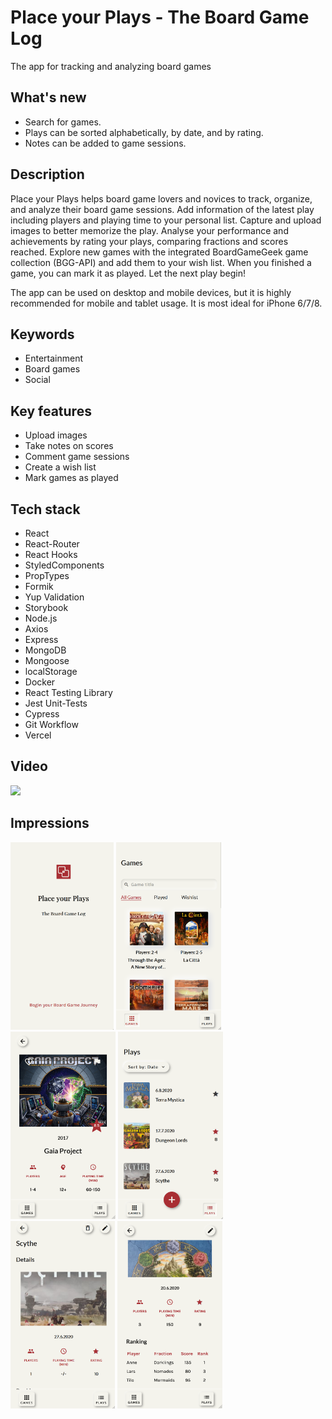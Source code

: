 # Place your Plays - The Board Game Log

The app for tracking and analyzing board games

## What's new

- Search for games.
- Plays can be sorted alphabetically, by date, and by rating.
- Notes can be added to game sessions.

## Description

Place your Plays helps board game lovers and novices to track, organize, and analyze their board game sessions. Add information of the latest play including players and playing time to your personal list. Capture and upload images to better memorize the play. Analyse your performance and achievements by rating your plays, comparing fractions and scores reached. Explore new games with the integrated BoardGameGeek game collection (BGG-API) and add them to your wish list. When you finished a game, you can mark it as played. Let the next play begin!

The app can be used on desktop and mobile devices, but it is highly recommended for mobile and tablet usage. It is most ideal for iPhone 6/7/8.

## Keywords

- Entertainment
- Board games
- Social

## Key features

- Upload images
- Take notes on scores
- Comment game sessions
- Create a wish list
- Mark games as played

## Tech stack

- React
- React-Router
- React Hooks
- StyledComponents
- PropTypes
- Formik
- Yup Validation
- Storybook
- Node.js
- Axios
- Express
- MongoDB
- Mongoose
- localStorage
- Docker
- React Testing Library
- Jest Unit-Tests
- Cypress
- Git Workflow
- Vercel

## Video

<img src="https://user-images.githubusercontent.com/61810490/90652013-f9cc0000-e23d-11ea-8421-5b1e87a131ac.gif" height="250" />

## Impressions

<img src="./screenshots/Landing_page.png" height="300"> <img src="./screenshots/Games_with_search.png" height="300"> <img src="./screenshots/Game_details.png" height="300"> <img src="./screenshots/Plays_with_filter.png" height="300"> <img src="./screenshots/Play_details.png" height="300"> <img src="./screenshots/Play_ranking.png" height="300">
